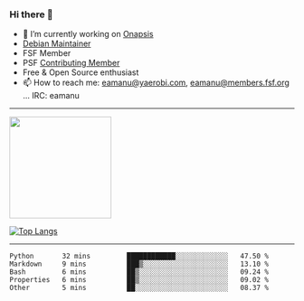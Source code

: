 ### Hi there 👋


- 🔭 I’m currently working on [Onapsis](http://onapsis.com)
- [Debian Maintainer](https://qa.debian.org/developer.php?login=eamanu%40yaerobi.com)
- FSF Member
- PSF [Contributing Member](https://www.python.org/psf/membership/#what-membership-classes-are-there)
- Free & Open Source enthusiast 
- 📫 How to reach me: eamanu@yaerobi.com, eamanu@members.fsf.org ... IRC: eamanu

---

<img height="180em" src="https://github-readme-stats.vercel.app/api?theme=dark&username=eamanu&show_icons=true&hide_border=true&&count_private=true&include_all_commits=true" />

[![Top Langs](https://github-readme-stats.vercel.app/api/top-langs/?theme=dark&username=eamanu&layout=compact)](https://github.com/anuraghazra/github-readme-stats)

---

<!--START_SECTION:waka-->
```text
Python       32 mins         ████████████░░░░░░░░░░░░░   47.50 % 
Markdown     9 mins          ███▒░░░░░░░░░░░░░░░░░░░░░   13.10 % 
Bash         6 mins          ██▒░░░░░░░░░░░░░░░░░░░░░░   09.24 % 
Properties   6 mins          ██▒░░░░░░░░░░░░░░░░░░░░░░   09.02 % 
Other        5 mins          ██░░░░░░░░░░░░░░░░░░░░░░░   08.37 % 
```
<!--END_SECTION:waka-->
